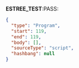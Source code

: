 __ESTREE_TEST__:PASS:
```json
{
  "type": "Program",
  "start": 119,
  "end": 119,
  "body": [],
  "sourceType": "script",
  "hashbang": null
}
```
